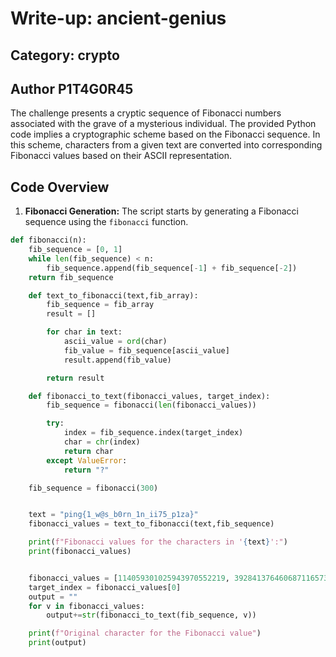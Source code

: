 # Write-up: ancient-genius

## Category: crypto

## Author P1T4G0R45

The challenge presents a cryptic sequence of Fibonacci numbers associated with the grave of a mysterious individual. The provided Python code implies a cryptographic scheme based on the Fibonacci sequence. In this scheme, characters from a given text are converted into corresponding Fibonacci values based on their ASCII representation.

## Code Overview

1. **Fibonacci Generation:**
   The script starts by generating a Fibonacci sequence using the `fibonacci` function.

```python
def fibonacci(n):
    fib_sequence = [0, 1]
    while len(fib_sequence) < n:
        fib_sequence.append(fib_sequence[-1] + fib_sequence[-2])
    return fib_sequence

    def text_to_fibonacci(text,fib_array):
        fib_sequence = fib_array
        result = []

        for char in text:
            ascii_value = ord(char)
            fib_value = fib_sequence[ascii_value]
            result.append(fib_value)

        return result

    def fibonacci_to_text(fibonacci_values, target_index):
        fib_sequence = fibonacci(len(fibonacci_values))

        try:
            index = fib_sequence.index(target_index)
            char = chr(index)
            return char
        except ValueError:
            return "?"

    fib_sequence = fibonacci(300)


    text = "ping{1_w@s_b0rn_1n_ii75_p1za}"
    fibonacci_values = text_to_fibonacci(text,fib_sequence)

    print(f"Fibonacci values for the characters in '{text}':")
    print(fibonacci_values)


    fibonacci_values = [114059301025943970552219, 3928413764606871165730, 43566776258854844738105, 1500520536206896083277, 22698374052006863956975682, 781774079430987230203437, 573147844013817084101, 483162952612010163284885, 781774079430987230203437, 70492524767089125814114, 3311648143516982017180081, 83621143489848422977, 31940434634990099905, 927372692193078999176, 16641027750620563662096, 83621143489848422977, 1500520536206896083277, 83621143489848422977, 59425114757512643212875125]
    target_index = fibonacci_values[0]
    output = ""
    for v in fibonacci_values:
        output+=str(fibonacci_to_text(fib_sequence, v))

    print(f"Original character for the Fibonacci value")
    print(output)
```
